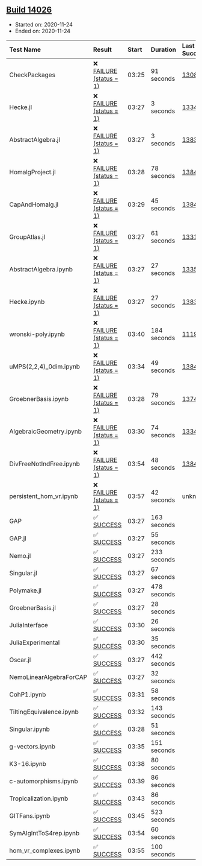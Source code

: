 ## [Build 14026](https://oscarci.mathematik.uni-kl.de/job/oscar/14026/)

* Started on: 2020-11-24
* Ended on: 2020-11-24

| Test Name    | Result | Start | Duration | Last Success | First Failure |
|:-------------|:-------|:------|:---------|:-------------|:--------------|
| CheckPackages | ❌ [FAILURE (status = 1)](https://oscarci.mathematik.uni-kl.de/job/oscar/14026/artifact/logs/build-14026/CheckPackages.log) | 03:25 | 91 seconds | [13085](https://oscarci.mathematik.uni-kl.de/job/oscar/13085/) | [13086](https://oscarci.mathematik.uni-kl.de/job/oscar/13086/) |
| Hecke.jl | ❌ [FAILURE (status = 1)](https://oscarci.mathematik.uni-kl.de/job/oscar/14026/artifact/logs/build-14026/Hecke.jl.log) | 03:27 | 3 seconds | [13341](https://oscarci.mathematik.uni-kl.de/job/oscar/13341/) | [13342](https://oscarci.mathematik.uni-kl.de/job/oscar/13342/) |
| AbstractAlgebra.jl | ❌ [FAILURE (status = 1)](https://oscarci.mathematik.uni-kl.de/job/oscar/14026/artifact/logs/build-14026/AbstractAlgebra.jl.log) | 03:27 | 3 seconds | [13837](https://oscarci.mathematik.uni-kl.de/job/oscar/13837/) | [13838](https://oscarci.mathematik.uni-kl.de/job/oscar/13838/) |
| HomalgProject.jl | ❌ [FAILURE (status = 1)](https://oscarci.mathematik.uni-kl.de/job/oscar/14026/artifact/logs/build-14026/HomalgProject.jl.log) | 03:28 | 78 seconds | [13845](https://oscarci.mathematik.uni-kl.de/job/oscar/13845/) | [13846](https://oscarci.mathematik.uni-kl.de/job/oscar/13846/) |
| CapAndHomalg.jl | ❌ [FAILURE (status = 1)](https://oscarci.mathematik.uni-kl.de/job/oscar/14026/artifact/logs/build-14026/CapAndHomalg.jl.log) | 03:29 | 45 seconds | [13845](https://oscarci.mathematik.uni-kl.de/job/oscar/13845/) | [13846](https://oscarci.mathematik.uni-kl.de/job/oscar/13846/) |
| GroupAtlas.jl | ❌ [FAILURE (status = 1)](https://oscarci.mathematik.uni-kl.de/job/oscar/14026/artifact/logs/build-14026/GroupAtlas.jl.log) | 03:27 | 61 seconds | [13311](https://oscarci.mathematik.uni-kl.de/job/oscar/13311/) | [13312](https://oscarci.mathematik.uni-kl.de/job/oscar/13312/) |
| AbstractAlgebra.ipynb | ❌ [FAILURE (status = 1)](https://oscarci.mathematik.uni-kl.de/job/oscar/14026/artifact/logs/build-14026/AbstractAlgebra.ipynb.log) | 03:27 | 27 seconds | [13355](https://oscarci.mathematik.uni-kl.de/job/oscar/13355/) | [13356](https://oscarci.mathematik.uni-kl.de/job/oscar/13356/) |
| Hecke.ipynb | ❌ [FAILURE (status = 1)](https://oscarci.mathematik.uni-kl.de/job/oscar/14026/artifact/logs/build-14026/Hecke.ipynb.log) | 03:27 | 27 seconds | [13837](https://oscarci.mathematik.uni-kl.de/job/oscar/13837/) | [13838](https://oscarci.mathematik.uni-kl.de/job/oscar/13838/) |
| wronski-poly.ipynb | ❌ [FAILURE (status = 1)](https://oscarci.mathematik.uni-kl.de/job/oscar/14026/artifact/logs/build-14026/wronski-poly.ipynb.log) | 03:40 | 184 seconds | [11192](https://oscarci.mathematik.uni-kl.de/job/oscar/11192/) | [11193](https://oscarci.mathematik.uni-kl.de/job/oscar/11193/) |
| uMPS(2,2,4)_0dim.ipynb | ❌ [FAILURE (status = 1)](https://oscarci.mathematik.uni-kl.de/job/oscar/14026/artifact/logs/build-14026/uMPS-2-2-4-_0dim.ipynb.log) | 03:34 | 49 seconds | [13841](https://oscarci.mathematik.uni-kl.de/job/oscar/13841/) | [13842](https://oscarci.mathematik.uni-kl.de/job/oscar/13842/) |
| GroebnerBasis.ipynb | ❌ [FAILURE (status = 1)](https://oscarci.mathematik.uni-kl.de/job/oscar/14026/artifact/logs/build-14026/GroebnerBasis.ipynb.log) | 03:28 | 79 seconds | [13748](https://oscarci.mathematik.uni-kl.de/job/oscar/13748/) | [13749](https://oscarci.mathematik.uni-kl.de/job/oscar/13749/) |
| AlgebraicGeometry.ipynb | ❌ [FAILURE (status = 1)](https://oscarci.mathematik.uni-kl.de/job/oscar/14026/artifact/logs/build-14026/AlgebraicGeometry.ipynb.log) | 03:30 | 74 seconds | [13341](https://oscarci.mathematik.uni-kl.de/job/oscar/13341/) | [13342](https://oscarci.mathematik.uni-kl.de/job/oscar/13342/) |
| DivFreeNotIndFree.ipynb | ❌ [FAILURE (status = 1)](https://oscarci.mathematik.uni-kl.de/job/oscar/14026/artifact/logs/build-14026/DivFreeNotIndFree.ipynb.log) | 03:54 | 48 seconds | [13845](https://oscarci.mathematik.uni-kl.de/job/oscar/13845/) | [13846](https://oscarci.mathematik.uni-kl.de/job/oscar/13846/) |
| persistent_hom_vr.ipynb | ❌ [FAILURE (status = 1)](https://oscarci.mathematik.uni-kl.de/job/oscar/14026/artifact/logs/build-14026/persistent_hom_vr.ipynb.log) | 03:57 | 42 seconds | unknown | unknown |
| GAP | ✅ [SUCCESS](https://oscarci.mathematik.uni-kl.de/job/oscar/14026/artifact/logs/build-14026/GAP.log) | 03:27 | 163 seconds |  |  |
| GAP.jl | ✅ [SUCCESS](https://oscarci.mathematik.uni-kl.de/job/oscar/14026/artifact/logs/build-14026/GAP.jl.log) | 03:27 | 55 seconds |  |  |
| Nemo.jl | ✅ [SUCCESS](https://oscarci.mathematik.uni-kl.de/job/oscar/14026/artifact/logs/build-14026/Nemo.jl.log) | 03:27 | 233 seconds |  |  |
| Singular.jl | ✅ [SUCCESS](https://oscarci.mathematik.uni-kl.de/job/oscar/14026/artifact/logs/build-14026/Singular.jl.log) | 03:27 | 67 seconds |  |  |
| Polymake.jl | ✅ [SUCCESS](https://oscarci.mathematik.uni-kl.de/job/oscar/14026/artifact/logs/build-14026/Polymake.jl.log) | 03:27 | 478 seconds |  |  |
| GroebnerBasis.jl | ✅ [SUCCESS](https://oscarci.mathematik.uni-kl.de/job/oscar/14026/artifact/logs/build-14026/GroebnerBasis.jl.log) | 03:27 | 28 seconds |  |  |
| JuliaInterface | ✅ [SUCCESS](https://oscarci.mathematik.uni-kl.de/job/oscar/14026/artifact/logs/build-14026/JuliaInterface.log) | 03:30 | 26 seconds |  |  |
| JuliaExperimental | ✅ [SUCCESS](https://oscarci.mathematik.uni-kl.de/job/oscar/14026/artifact/logs/build-14026/JuliaExperimental.log) | 03:30 | 35 seconds |  |  |
| Oscar.jl | ✅ [SUCCESS](https://oscarci.mathematik.uni-kl.de/job/oscar/14026/artifact/logs/build-14026/Oscar.jl.log) | 03:27 | 442 seconds |  |  |
| NemoLinearAlgebraForCAP | ✅ [SUCCESS](https://oscarci.mathematik.uni-kl.de/job/oscar/14026/artifact/logs/build-14026/NemoLinearAlgebraForCAP.log) | 03:27 | 32 seconds |  |  |
| CohP1.ipynb | ✅ [SUCCESS](https://oscarci.mathematik.uni-kl.de/job/oscar/14026/artifact/logs/build-14026/CohP1.ipynb.log) | 03:31 | 58 seconds |  |  |
| TiltingEquivalence.ipynb | ✅ [SUCCESS](https://oscarci.mathematik.uni-kl.de/job/oscar/14026/artifact/logs/build-14026/TiltingEquivalence.ipynb.log) | 03:32 | 143 seconds |  |  |
| Singular.ipynb | ✅ [SUCCESS](https://oscarci.mathematik.uni-kl.de/job/oscar/14026/artifact/logs/build-14026/Singular.ipynb.log) | 03:28 | 51 seconds |  |  |
| g-vectors.ipynb | ✅ [SUCCESS](https://oscarci.mathematik.uni-kl.de/job/oscar/14026/artifact/logs/build-14026/g-vectors.ipynb.log) | 03:35 | 151 seconds |  |  |
| K3-16.ipynb | ✅ [SUCCESS](https://oscarci.mathematik.uni-kl.de/job/oscar/14026/artifact/logs/build-14026/K3-16.ipynb.log) | 03:38 | 80 seconds |  |  |
| c-automorphisms.ipynb | ✅ [SUCCESS](https://oscarci.mathematik.uni-kl.de/job/oscar/14026/artifact/logs/build-14026/c-automorphisms.ipynb.log) | 03:39 | 86 seconds |  |  |
| Tropicalization.ipynb | ✅ [SUCCESS](https://oscarci.mathematik.uni-kl.de/job/oscar/14026/artifact/logs/build-14026/Tropicalization.ipynb.log) | 03:43 | 86 seconds |  |  |
| GITFans.ipynb | ✅ [SUCCESS](https://oscarci.mathematik.uni-kl.de/job/oscar/14026/artifact/logs/build-14026/GITFans.ipynb.log) | 03:45 | 523 seconds |  |  |
| SymAlgIntToS4rep.ipynb | ✅ [SUCCESS](https://oscarci.mathematik.uni-kl.de/job/oscar/14026/artifact/logs/build-14026/SymAlgIntToS4rep.ipynb.log) | 03:54 | 60 seconds |  |  |
| hom_vr_complexes.ipynb | ✅ [SUCCESS](https://oscarci.mathematik.uni-kl.de/job/oscar/14026/artifact/logs/build-14026/hom_vr_complexes.ipynb.log) | 03:55 | 100 seconds |  |  |
